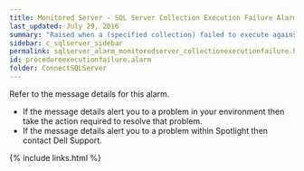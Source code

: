 ```yaml
---
title: ﻿Monitored Server - SQL Server Collection Execution Failure Alarm
last_updated: July 29, 2016
summary: "Raised when a (specified collection) failed to execute against the server."
sidebar: c_sqlserver_sidebar
permalink: sqlserver_alarm_monitoredserver_collectionexecutionfailure.html
id: procedureexecutionfailure.alarm
folder: ConnectSQLServer
---
```



Refer to the message details for this alarm.

* If the message details alert you to a problem in your environment then take the action required to resolve that problem.
* If the message details alert you to a problem within Spotlight then contact Dell Support.



{% include links.html %}
